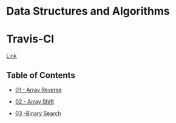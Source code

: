 # Data Structures and Algorithms

# Travis-CI 
[Link](https://www.travis-ci.com/david-vloedman-401-advanced-javascript/data-structures-and-algorithms)

## Table of Contents

* [01 - Array Reverse](./code-challenges/01-ArrayReverse/)

* [02 - Array Shift](./code-challenges/02-ArrayShift/)

* [03 -Binary Search](./code-challenges/03-BinarySearch/)
